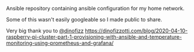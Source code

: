 Ansible repository containing ansible configuration for my home network.

Some of this wasn't easily googleable so I made public to share.

Very big thank you to [@dinofizz](https://github.com/dinofizz) https://dinofizzotti.com/blog/2020-04-10-raspberry-pi-cluster-part-1-provisioning-with-ansible-and-temperature-monitoring-using-prometheus-and-grafana/
